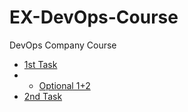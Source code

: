 # EX-DevOps-Course
DevOps Company Course


- [1st Task](01%20Task%2FREADME.md)
- - [Optional 1+2](01%20Task%2FREADME-OPT.md)
- [2nd Task](02%20Task%2FREADME.md)